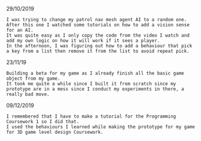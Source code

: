29/10/2019

    I was trying to change my patrol nav mesh agent AI to a random one. 
    After this one I watched some tutorials on how to add a vision sense for an AI. 
    It was quite easy as I only copy the code from the video I watch and add my own logic on how it will work if it sees a player.
    In the afternoon, I was figuring out how to add a behaviour that pick a key from a list then remove it from the list to avoid repeat pick.

23/11/19

    Building a beta for my game as I already finish all the basic game object from my game.
    It took me quite a while since I built it from scratch since my prototype are in a mess since I conduct my experiments in there, a really bad move.

09/12/2019

    I remembered that I have to make a tutorial for the Programming Coursework 1 so I did that.
    I used the behaviours I learned while making the prototype for my game for 3D game level design Coursework.

